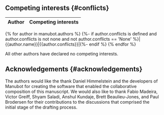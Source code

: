 ## Competing interests {#conflicts}

|Author|Competing interests|
|---|---|
{% for author in manubot.authors %}
{%- if author.conflicts is defined and author.conflicts is not none and not author.conflicts == 'None' %}|{{author.name}}|{{author.conflicts}}|{%- endif %}
{% endfor %}

All other authors have declared no competing interests.

## Acknowledgements {#acknowledgements}

The authors would like the thank Daniel Himmelstein and the developers of Manubot for creating the software that enabled the collaborative composition of this manuscript.
We would also like to thank Fabio Madeira, Victor Greiff, Shyam Saladi, Anshul Kundaje, Brett Beaulieu-Jones, and Paul Brodersen for their contributions to the discussions that comprised the initial stage of the drafting process.
